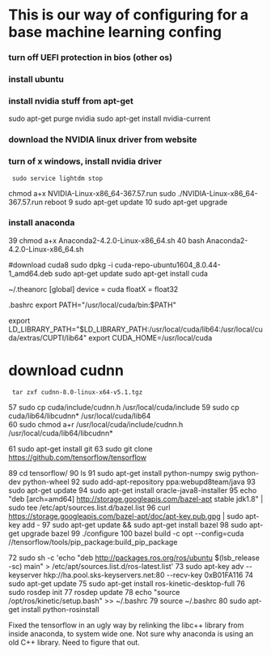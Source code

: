 # This is our way of configuring for a base machine learning confing



### turn off UEFI protection in bios (other os)

### install ubuntu

### install nvidia stuff from apt-get
sudo apt-get purge nvidia
sudo apt-get install nvidia-current

### download the NVIDIA linux driver from website

### turn of x windows, install nvidia driver
     sudo service lightdm stop
  chmod a+x NVIDIA-Linux-x86_64-367.57.run 
   sudo ./NVIDIA-Linux-x86_64-367.57.run 
reboot
    9  sudo apt-get update
   10  sudo apt-get upgrade

### install anaconda
   39  chmod a+x Anaconda2-4.2.0-Linux-x86_64.sh 
   40  bash Anaconda2-4.2.0-Linux-x86_64.sh 

#download cuda8
  sudo dpkg -i cuda-repo-ubuntu1604_8.0.44-1_amd64.deb 
  sudo apt-get update
   sudo apt-get install cuda
  

~/.theanorc 
[global]
device = cuda
floatX = float32


.bashrc
export PATH="/usr/local/cuda/bin:$PATH"

export LD_LIBRARY_PATH="$LD_LIBRARY_PATH:/usr/local/cuda/lib64:/usr/local/cuda/extras/CUPTI/lib64"
export CUDA_HOME=/usr/local/cuda







# download cudnn 
     tar zxf cudnn-8.0-linux-x64-v5.1.tgz 
    
   57  sudo cp cuda/include/cudnn.h /usr/local/cuda/include 
   59  sudo cp cuda/lib64/libcudnn* /usr/local/cuda/lib64  
   60  sudo chmod a+r /usr/local/cuda/include/cudnn.h /usr/local/cuda/lib64/libcudnn*
   


61  sudo apt-get install git
   63  sudo git clone https://github.com/tensorflow/tensorflow

   89  cd tensorflow/
   90  ls
   91  sudo apt-get install python-numpy swig python-dev python-wheel
   92  sudo add-apt-repository ppa:webupd8team/java
   93  sudo apt-get update
   94  sudo apt-get install oracle-java8-installer
   95  echo "deb [arch=amd64] http://storage.googleapis.com/bazel-apt stable jdk1.8" | sudo tee /etc/apt/sources.list.d/bazel.list
   96  curl https://storage.googleapis.com/bazel-apt/doc/apt-key.pub.gpg | sudo apt-key add -
   97  sudo apt-get update && sudo apt-get install bazel
   98  sudo apt-get upgrade bazel
   99  ./configure 
  100  bazel build -c opt --config=cuda //tensorflow/tools/pip_package:build_pip_package

  72  sudo sh -c 'echo "deb http://packages.ros.org/ros/ubuntu $(lsb_release -sc) main" > /etc/apt/sources.list.d/ros-latest.list'
   73  sudo apt-key adv --keyserver hkp://ha.pool.sks-keyservers.net:80 --recv-key 0xB01FA116
   74  sudo apt-get update
   75  sudo apt-get install ros-kinetic-desktop-full
   76  sudo rosdep init
   77  rosdep update
   78  echo "source /opt/ros/kinetic/setup.bash" >> ~/.bashrc
   79  source ~/.bashrc
   80  sudo apt-get install python-rosinstall


Fixed the tensorflow in an ugly way by relinking the libc++ library from inside anaconda, to system wide one. Not sure why anaconda is using an old C++ library. Need to figure that out.
